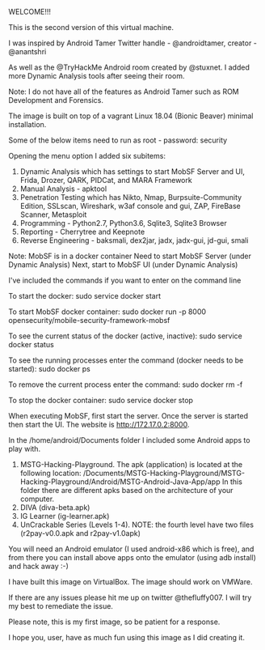 WELCOME!!!

This is the second version of this virtual machine.

I was inspired by Android Tamer Twitter handle - @androidtamer, 
creator - @anantshri

As well as the @TryHackMe Android room created by @stuxnet. I added more
Dynamic Analysis tools after seeing their room.

Note: I do not have all of the features as Android Tamer such as ROM Development 
and Forensics.

The image is built on top of a vagrant Linux 18.04 (Bionic Beaver) 
minimal installation. 

Some of the below items need to run as root - password: security

Opening the menu option I added six subitems:
1. Dynamic Analysis which has settings to start MobSF Server and UI, Frida, Drozer, 
QARK, PIDCat, and MARA Framework
2. Manual Analysis - apktool
3. Penetration Testing which has Nikto, Nmap, Burpsuite-Community Edition, SSLscan, 
Wireshark, w3af console and gui, ZAP, FireBase Scanner, Metasploit
4. Programming - Python2.7, Python3.6, Sqlite3, Sqlite3 Browser
5. Reporting - Cherrytree and Keepnote
6. Reverse Engineering - baksmali, dex2jar, jadx, jadx-gui, jd-gui, smali

Note: MobSF is in a docker container
Need to start MobSF Server (under Dynamic Analysis)
Next, start to MobSF UI (under Dynamic Analysis)

I've included the commands if you want to enter on the command line

To start the docker:
sudo service docker start

To start MobSF docker container:
sudo docker run -p 8000 opensecurity/mobile-security-framework-mobsf

To see the current status of the docker (active, inactive):
sudo service docker status

To see the running processes enter the command (docker needs to be started):
sudo docker ps

To remove the current process enter the command:
sudo docker rm -f <container id>

To stop the docker container:
sudo service docker stop

When executing MobSF, first start the server.
Once the server is started then start the UI. 
The website is http://172.17.0.2:8000. 

In the /home/android/Documents folder I included some Android apps to play with.
1. MSTG-Hacking-Playground. The apk (application) is located at the following location:
/Documents/MSTG-Hacking-Playground/MSTG-Hacking-Playground/Android/MSTG-Android-Java-App/app
In this folder there are different apks based on the architecture of your computer.
2. DIVA (diva-beta.apk)
3. IG Learner (ig-learner.apk)
4. UnCrackable Series (Levels 1-4). NOTE: the fourth level have two files 
(r2pay-v0.0.apk and r2pay-v1.0apk)

You will need an Android emulator (I used android-x86 which is free), and from 
there you can install above apps onto the emulator (using adb install) and 
hack away :-)

I have built this image on VirtualBox. The image should work on VMWare.

If there are any issues please hit me up on twitter @thefluffy007. I will try 
my best to remediate the issue. 

Please note, this is my first image, so be patient for a response.

I hope you, user, have as much fun using this image as I did creating it.

